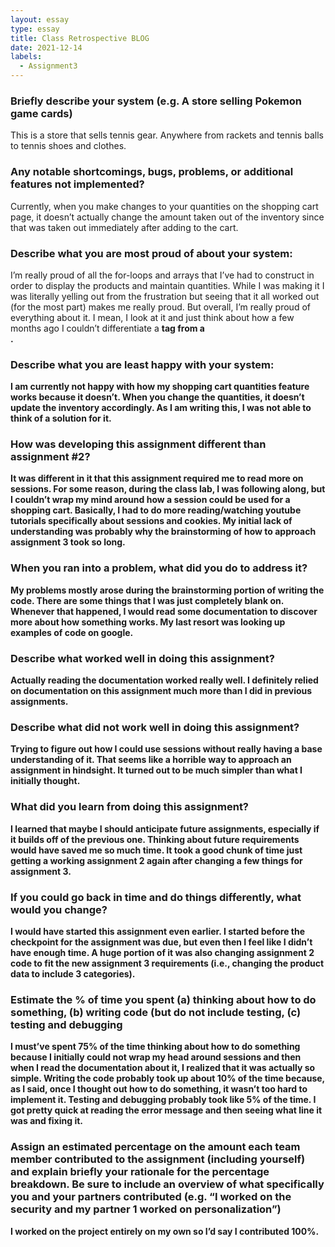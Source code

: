 ```yaml
---
layout: essay
type: essay
title: Class Retrospective BLOG
date: 2021-12-14
labels:
  - Assignment3
---
```


<h3>Briefly describe your system (e.g. A store selling Pokemon game cards)</h3>
This is a store that sells tennis gear. Anywhere from rackets and tennis balls to tennis shoes and clothes. 

<h3>Any notable shortcomings, bugs, problems, or additional features not implemented?</h3>     
Currently, when you make changes to your quantities on the shopping cart page, it doesn’t actually change the amount taken out of the inventory since that was taken out immediately after adding to the cart. 

<h3>Describe what you are most proud of about your system:</h3>
I’m really proud of all the for-loops and arrays that I’ve had to construct in order to display the products and maintain quantities. While I was making it I was literally yelling out from the frustration but seeing that it all worked out (for the most part) makes me really proud. But overall, I’m really proud of everything about it. I mean, I look at it and just think about how a few months ago I couldn’t differentiate a <b> tag from a <br>.

<h3>Describe what you are least happy with your system:</h3>
I am currently not happy with how my shopping cart quantities feature works because it doesn’t. When you change the quantities, it doesn’t update the inventory accordingly. As I am writing this, I was not able to think of a solution for it. 

<h3>How was developing this assignment different than assignment #2?</h3>
It was different in it that this assignment required me to read more on sessions. For some reason, during the class lab, I was following along, but I couldn’t wrap my mind around how a session could be used for a shopping cart. Basically, I had to do more reading/watching youtube tutorials specifically about sessions and cookies. My initial lack of understanding was probably why the brainstorming of how to approach assignment 3 took so long.

<h3>When you ran into a problem, what did you do to address it?</h3>
My problems mostly arose during the brainstorming portion of writing the code. There are some things that I was just completely blank on. Whenever that happened, I would read some documentation to discover more about how something works. My last resort was looking up examples of code on google.

<h3>Describe what worked well in doing this assignment?</h3>
Actually reading the documentation worked really well. I definitely relied on documentation on this assignment much more than I did in previous assignments.

<h3>Describe what did not work well in doing this assignment?</h3>
Trying to figure out how I could use sessions without really having a base understanding of it. That seems like a horrible way to approach an assignment in hindsight. It turned out to be much simpler than what I initially thought.

<h3>What did you learn from doing this assignment?</h3>
I learned that maybe I should anticipate future assignments, especially if it builds off of the previous one. Thinking about future requirements would have saved me so much time. It took a good chunk of time just getting a working assignment 2 again after changing a few things for assignment 3. 

<h3>If you could go back in time and do things differently, what would you change?</h3>
I would have started this assignment even earlier. I started before the checkpoint for the assignment was due, but even then I feel like I didn’t have enough time. A huge portion of it was also changing assignment 2 code to fit the new assignment 3 requirements (i.e., changing the product data to include 3 categories).

<h3>Estimate the % of time you spent (a) thinking about how to do something, (b) writing code (but do not include testing, (c) testing and debugging</h3>
I must’ve spent 75% of the time thinking about how to do something because I initially could not wrap my head around sessions and then when I read the documentation about it, I realized that it was actually so simple. Writing the code probably took up about 10% of the time because, as I said, once I thought out how to do something, it wasn’t too hard to implement it. Testing and debugging probably took like 5% of the time. I got pretty quick at reading the error message and then seeing what line it was and fixing it.


<h3>Assign an estimated percentage on the amount each team member contributed to the assignment (including yourself) and explain briefly your rationale for the percentage breakdown. Be sure to include an overview of what specifically you and your partners contributed (e.g. “I worked on the security and my partner 1 worked on personalization”)</h3>
I worked on the project entirely on my own so I’d say I contributed 100%.
     


